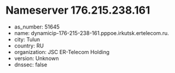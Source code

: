 # Nameserver 176.215.238.161

* as_number: 51645
* name: dynamicip-176-215-238-161.pppoe.irkutsk.ertelecom.ru.
* city: Tulun
* country: RU
* organization: JSC ER-Telecom Holding
* version: Unknown
* dnssec: false
